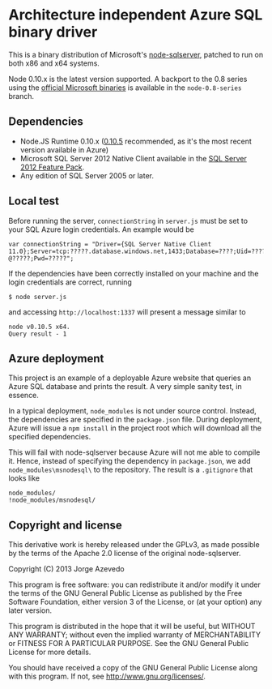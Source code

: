 # Architecture independent Azure SQL binary driver

This is a binary distribution of Microsoft's
[node-sqlserver](https://github.com/WindowsAzure/node-sqlserver),
patched to run on both x86 and x64 systems.

Node 0.10.x is the latest version supported. A backport to the 0.8 series using the [official Microsoft binaries](http://www.microsoft.com/en-us/download/details.aspx?id=29995) is available in the `node-0.8-series` branch.

## Dependencies

 * Node.JS Runtime 0.10.x ([0.10.5](http://nodejs.org/dist/v0.10.5/) recommended,
   as it's the most recent version available in Azure)
 * Microsoft SQL Server 2012 Native Client available in the [SQL Server 2012
   Feature
   Pack](http://www.microsoft.com/en-us/download/details.aspx?id=29065).
 * Any edition of SQL Server 2005 or later.

## Local test

Before running the server, `connectionString` in `server.js` must be set to
your SQL Azure login credentials. An example would be

    var connectionString = "Driver={SQL Server Native Client 11.0};Server=tcp:?????.database.windows.net,1433;Database=????;Uid=?????@?????;Pwd=?????";

If the dependencies have been correctly installed on your machine and the login
credentials are correct, running

    $ node server.js

and accessing `http://localhost:1337` will present a message similar to

    node v0.10.5 x64.
    Query result - 1 

## Azure deployment

This project is an example of a deployable Azure website that queries an Azure
SQL database and prints the result. A very simple sanity test, in essence.

In a typical deployment, `node_modules` is not under source control. Instead,
the dependencies are specified in the `package.json` file. During deployment,
Azure will issue a `npm install` in the project root which will download all
the specified dependencies.

This will fail with node-sqlserver because Azure will not me able to compile
it. Hence, instead of specifying the dependency in `package.json`, we add
`node_modules\msnodesql\` to the repository. The result is a `.gitignore` that looks like

    node_modules/
    !node_modules/msnodesql/

## Copyright and license

This derivative work is hereby released under the GPLv3, as made possible by
the terms of the Apache 2.0 license of the original node-sqlserver.

Copyright (C) 2013 Jorge Azevedo

This program is free software: you can redistribute it and/or modify it under
the terms of the GNU General Public License as published by the Free Software
Foundation, either version 3 of the License, or (at your option) any later
version.

This program is distributed in the hope that it will be useful, but WITHOUT ANY
WARRANTY; without even the implied warranty of MERCHANTABILITY or FITNESS FOR A
PARTICULAR PURPOSE. See the GNU General Public License for more details.

You should have received a copy of the GNU General Public License along with
this program. If not, see http://www.gnu.org/licenses/.
